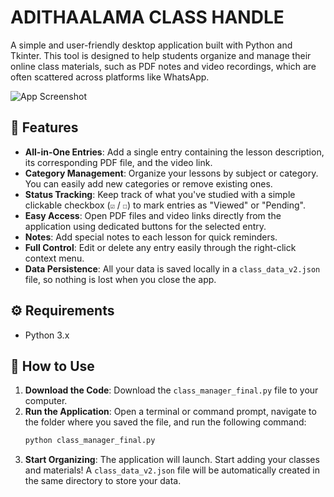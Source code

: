 # ADITHAALAMA CLASS HANDLE

A simple and user-friendly desktop application built with Python and Tkinter. This tool is designed to help students organize and manage their online class materials, such as PDF notes and video recordings, which are often scattered across platforms like WhatsApp.

![App Screenshot](https://i.imgur.com/Screenshot-2025-07-30-214209.png)

## 🌟 Features

-   **All-in-One Entries**: Add a single entry containing the lesson description, its corresponding PDF file, and the video link.
-   **Category Management**: Organize your lessons by subject or category. You can easily add new categories or remove existing ones.
-   **Status Tracking**: Keep track of what you've studied with a simple clickable checkbox (`☑` / `☐`) to mark entries as "Viewed" or "Pending".
-   **Easy Access**: Open PDF files and video links directly from the application using dedicated buttons for the selected entry.
-   **Notes**: Add special notes to each lesson for quick reminders.
-   **Full Control**: Edit or delete any entry easily through the right-click context menu.
-   **Data Persistence**: All your data is saved locally in a `class_data_v2.json` file, so nothing is lost when you close the app.

## ⚙️ Requirements

-   Python 3.x

## 🚀 How to Use

1.  **Download the Code**: Download the `class_manager_final.py` file to your computer.
2.  **Run the Application**: Open a terminal or command prompt, navigate to the folder where you saved the file, and run the following command:
    ```bash
    python class_manager_final.py
    ```
3.  **Start Organizing**: The application will launch. Start adding your classes and materials! A `class_data_v2.json` file will be automatically created in the same directory to store your data.